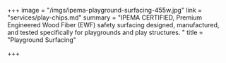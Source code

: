 +++
image = "/imgs/ipema-playground-surfacing-455w.jpg"
link = "services/play-chips.md"
summary = "IPEMA CERTIFIED, Premium Engineered Wood Fiber (EWF) safety surfacing designed, manufactured, and tested specifically for playgrounds and play structures. "
title = "Playground Surfacing"

+++
